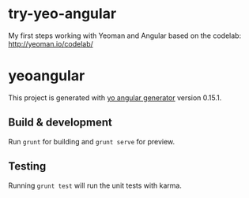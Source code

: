 # try-yeo-angular
My first steps working with Yeoman and Angular based on the codelab: http://yeoman.io/codelab/

# yeoangular

This project is generated with [yo angular generator](https://github.com/yeoman/generator-angular)
version 0.15.1.

## Build & development

Run `grunt` for building and `grunt serve` for preview.

## Testing

Running `grunt test` will run the unit tests with karma.
